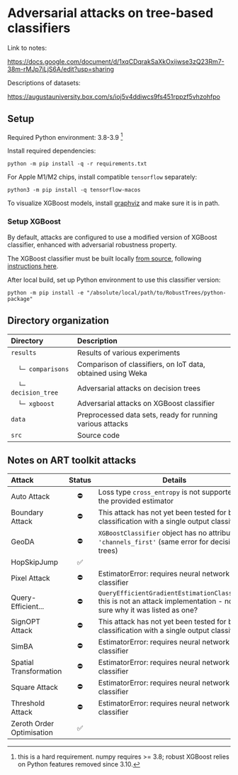 # Adversarial attacks on tree-based classifiers

Link to notes:

<https://docs.google.com/document/d/1xqCDqrakSaXkOxijwse3zQ23Rm7-38m-rMJp7iLjS6A/edit?usp=sharing>

Descriptions of datasets:

<https://augustauniversity.box.com/s/ioj5v4ddiwcs9fs451rppzf5vhzohfpo>

## Setup

Required Python environment: 3.8-3.9 [^1]

[^1]: this is a hard requirement. numpy requires >= 3.8; robust XGBoost relies on Python features removed since 3.10.

Install required dependencies:

```
python -m pip install -q -r requirements.txt
```

For Apple M1/M2 chips, install compatible `tensorflow` separately:

```
python3 -m pip install -q tensorflow-macos
```

To visualize XGBoost models, install [graphviz](https://graphviz.org/) and make sure it is in path.

### Setup XGBoost

By default, attacks are configured to use a modified version of XGBoost classifier,
enhanced with adversarial robustness property.

The XGBoost classifier must be built locally [from source](https://github.com/chenhongge/RobustTrees), 
following [instructions here](https://github.com/chenhongge/RobustTrees/tree/master/python-package#from-source).

After local build, set up Python environment to use this classifier version:

```
python -m pip install -e "/absolute/local/path/to/RobustTrees/python-package"
```

## Directory organization

| Directory           | Description                                                 |
|:--------------------|:------------------------------------------------------------|
| `results`           | Results of various experiments                              |
| 　`└─ comparisons`   | Comparison of classifiers, on IoT data, obtained using Weka |
| 　`└─ decision_tree` | Adversarial attacks on decision trees                       |
| 　`└─ xgboost`       | Adversarial attacks on XGBoost classifier                   |
| `data`              | Preprocessed data sets, ready for running various attacks   |
| `src`               | Source code                                                 |

## Notes on ART toolkit attacks

| Attack                    | Status | Details                                                                                                                |
|:--------------------------|:------:|------------------------------------------------------------------------------------------------------------------------|
| Auto Attack               |   ⛔    | Loss type `cross_entropy` is not supported for the provided estimator                                                  |
| Boundary Attack           |   ⛔    | This attack has not yet been tested for binary classification with a single output classifier                          |
| GeoDA                     |   ⛔    | `XGBoostClassifier` object has no attribute `'channels_first'` (same error for decision trees)                         |
| HopSkipJump               |   ✅    |                                                                                                                        |
| Pixel Attack              |   ⛔    | EstimatorError: requires neural network classifier                                                                     |
| Query-Efficient...        |   ⛔    | `QueryEfficientGradientEstimationClassifier` this is not an attack implementation - not sure why it was listed as one? |
| SignOPT Attack            |   ⛔    | This attack has not yet been tested for binary classification with a single output classifier                          |
| SimBA                     |   ⛔    | EstimatorError: requires neural network classifier                                                                     |
| Spatial Transformation    |   ⛔    | EstimatorError: requires neural network classifier                                                                     |
| Square Attack             |   ⛔    | EstimatorError: requires neural network classifier                                                                     |
| Threshold Attack          |   ⛔    | EstimatorError: requires neural network classifier                                                                     |
| Zeroth Order Optimisation |   ✅    |                                                                                                                        |